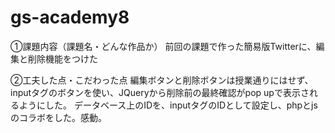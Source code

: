# gs-academy8

①課題内容（課題名・どんな作品か）
前回の課題で作った簡易版Twitterに、編集と削除機能をつけた 
 
②工夫した点・こだわった点
編集ボタンと削除ボタンは授業通りにはせず、inputタグのボタンを使い、JQueryから削除前の最終確認がpop upで表示されるようにした。
データベース上のIDを、inputタグのIDとして設定し、phpとjsのコラボをした。感動。
